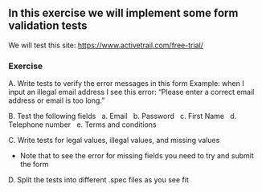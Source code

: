 ## In this exercise we will implement some form validation tests

We will test this site: https://www.activetrail.com/free-trial/

### Exercise
A.  Write tests to verify the error messages in this form
Example: when I input an illegal email address I see this error: “Please enter a correct email address or email is too long.”

B. Test the following fields
&nbsp;&nbsp;a. Email
&nbsp;&nbsp;b. Password
&nbsp;&nbsp;c. First Name
&nbsp;&nbsp;d. Telephone number
&nbsp;&nbsp;e. Terms and conditions

C. Write tests for legal values, illegal values, and missing values
* Note that to see the error for missing fields you need to try and submit the form

D.  Split the tests into different .spec files as you see fit

